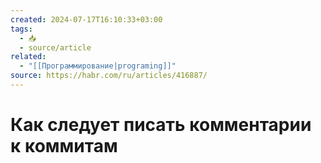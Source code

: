 ```yaml
---
created: 2024-07-17T16:10:33+03:00
tags:
  - 📥
  - source/article
related:
  - "[[Программирование|programing]]"
source: https://habr.com/ru/articles/416887/
---
```


# Как следует писать комментарии к коммитам
